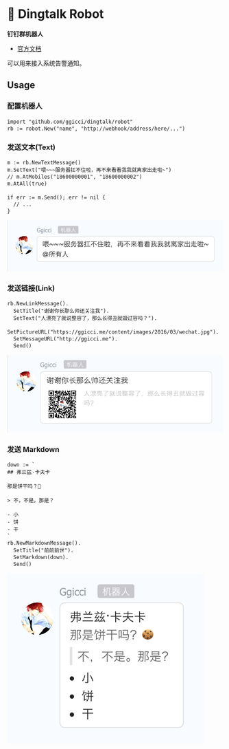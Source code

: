 🤖  Dingtalk Robot
=================

**钉钉群机器人**

- [官方文档](https://open-doc.dingtalk.com/docs/doc.htm?treeId=257&articleId=105733&docType=1)

可以用来接入系统告警通知。

## Usage

### 配置机器人

```
import "github.com/ggicci/dingtalk/robot"
rb := robot.New("name", "http://webhook/address/here/...")
```

### 发送文本(Text)

```
m := rb.NewTextMessage()
m.SetText("喂~~~服务器扛不住啦，再不来看看我我就离家出走啦~")
// m.AtMobiles("18600000001", "18600000002")
m.AtAll(true)

if err := m.Send(); err != nil {
  // ...
}
```

![robot text message](../_resources/robot_text_message.png)

### 发送链接(Link)

```
rb.NewLinkMessage().
  SetTitle("谢谢你长那么帅还关注我").
  SetText("人漂亮了就说整容了，那么长得丑就毁过容吗？").
  SetPictureURL("https://ggicci.me/content/images/2016/03/wechat.jpg").
  SetMessageURL("http://ggicci.me").
  Send()
```

![robot link message](../_resources/robot_link_message.png)

### 发送 Markdown

```
down := `
## 弗兰兹·卡夫卡

那是饼干吗？🍪

> 不，不是。那是？

- 小
- 饼
- 干
`
rb.NewMarkdownMessage().
  SetTitle("前前前世").
  SetMarkdown(down).
  Send()
```

![robot markdown message](../_resources/robot_markdown_message.png)



